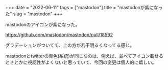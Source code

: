 +++
date = "2022-06-11"
tags = ["mastodon"]
title = "mastodonが紫になった"
slug = "mastodon"
+++

mastodonのアイコンが紫になった。

https://github.com/mastodon/mastodon/pull/18592

グラデーションがついてて、上の方が若干明るくなってる感じ。

mastodonとtwitterの青色(系統)が同じなのは、例えば、並べてアイコン載せるときとかに視認性がよくないと思っていて、今回の変更は個人的に嬉しい。

